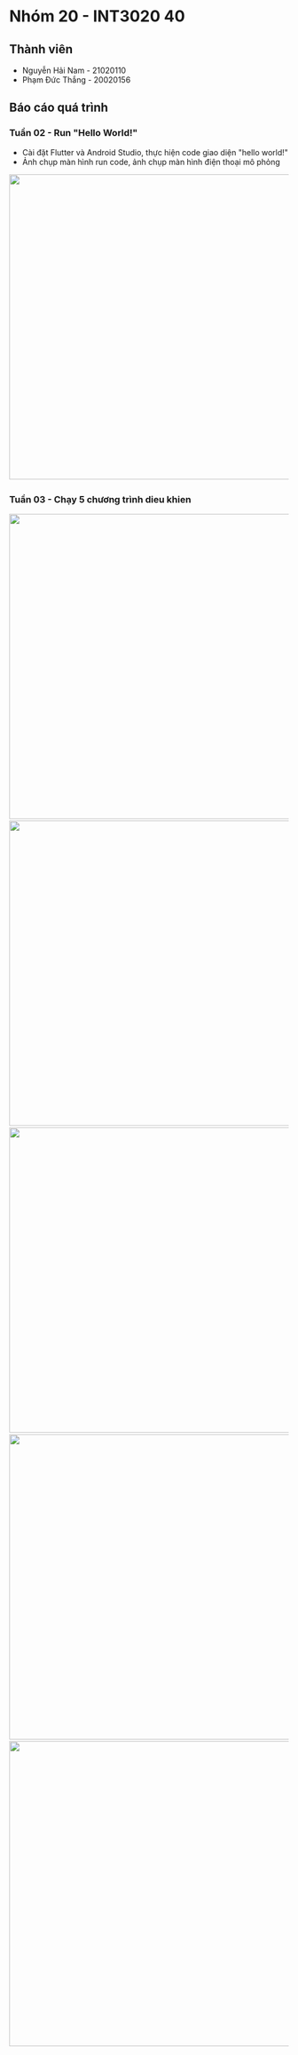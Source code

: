 # Nhóm 20 - INT3020 40
## Thành viên
- Nguyễn Hải Nam - 21020110
- Phạm Đức Thắng - 20020156

## Báo cáo quá trình

### Tuần 02 - Run "Hello World!"
+ Cài đặt Flutter và Android Studio, thực hiện code giao diện "hello world!"
+ Ảnh chụp màn hình run code, ảnh chụp màn hình điện thoại mô phỏng

<img src="Ảnh chụp Màn hình 2022-09-16 lúc 13.55.03.png" width="800" height="550"/>

### Tuần 03 - Chạy 5 chương trình dieu khien
<img src="1.GIF" width="800" height="550"/>
<img src="2.GIF" width="800" height="550"/>
<img src="3.GIF" width="800" height="550"/>
<img src="4.GIF" width="800" height="550"/>
<img src="5.GIF" width="800" height="550"/>
